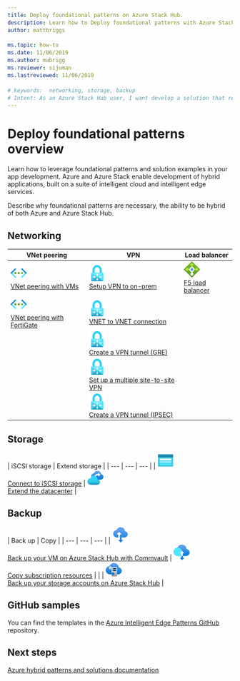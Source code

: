 ```yaml
---
title: Deploy foundational patterns on Azure Stack Hub.
description: Learn how to Deploy foundational patterns with Azure Stack Hub.
author: mattbriggs

ms.topic: how-to
ms.date: 11/06/2019
ms.author: mabrigg
ms.reviewer: sijuman
ms.lastreviewed: 11/06/2019

# keywords:  networking, storage, backup
# Intent: As an Azure Stack Hub user, I want develop a solution that requires complex connectivity between networks.
---
```


# Deploy foundational patterns overview

Learn how to leverage foundational patterns and solution examples in your app development. Azure and Azure Stack enable development of hybrid applications, built on a suite of intelligent cloud and intelligent edge services.

Describe why foundational patterns are necessary, the ability to be hybrid of both Azure and Azure Stack Hub.

## Networking

|  VNet peering  |  VPN  |  Load balancer  |
| --- | --- | --- |
| ![VNet peering with VMs](media/deploy-foundational-patterns/icon-networking-61-virtual-networks.svg)<br>[VNet peering with VMs](azure-stack-network-howto-vnet-peering.md) | ![Setup VPN to on-prem](media/deploy-foundational-patterns/icon-networking-63-virtual-network-gateways.svg)<br>[Setup VPN to on-prem](azure-stack-network-howto-vnet-to-onprem.md) | ![F5 load balancer](media/deploy-foundational-patterns/icon-networking-62-load-balancers.svg)<br>[F5 load balancer](network-howto-f5.md) |
| ![VNet peering with FortiGate](media/deploy-foundational-patterns/icon-networking-61-virtual-networks.svg)<br>[VNet peering with FortiGate](azure-stack-network-howto-vnet-to-vnet.md) | ![Virtual Private Network](media/deploy-foundational-patterns/icon-networking-63-virtual-network-gateways.svg)<br>[VNET to VNET connection](azure-stack-network-howto-vnet-to-vnet-stacks.md) |  |
|  | ![Create a VPN tunnel (GRE)](media/deploy-foundational-patterns/icon-networking-63-virtual-network-gateways.svg)<br>[Create a VPN tunnel (GRE)](network-howto-vpn-tunnel-gre.md) | |
|  | ![Set up a multiple site-to-site VPN](media/deploy-foundational-patterns/icon-networking-63-virtual-network-gateways.svg)<br>[Set up a multiple site-to-site VPN](network-howto-vpn-tunnel.md) | |
|  | ![Create a VPN tunnel (IPSEC)](media/deploy-foundational-patterns/icon-networking-63-virtual-network-gateways.svg)<br>[Create a VPN tunnel (IPSEC)](network-howto-vpn-tunnel-ipsec.md)| |


## Storage

| iSCSI storage | Extend storage |
| --- | --- | --- |
| ![Connect to iSCSI storage](media/deploy-foundational-patterns/icon-storage-87-storage-accounts-(classic).svg)<br>[Connect to iSCSI storage](azure-stack-network-howto-iscsi-storage.md) | ![xtend the datacenter](media/deploy-foundational-patterns/icon-storage-88-recovery-services-vaults.svg)<br>[Extend the datacenter](azure-stack-network-howto-extend-datacenter.md) |

## Backup

|  Back up  |  Copy  |
| --- | --- | --- |
| ![Back up your VM on Azure Stack Hub with Commvault](media/deploy-foundational-patterns/icon-storage-100-import-export-jobs.svg)<br>[Back up your VM on Azure Stack Hub with Commvault](azure-stack-network-howto-backup-commvault.md) | ![Copy subscription resources](media/deploy-foundational-patterns/icon-storage-94-data-box.svg)<br>[Copy subscription resources](azure-stack-network-howto-backup-replicator.md) |
|  | ![Back up your storage accounts on Azure Stack Hub](media/deploy-foundational-patterns/icon-storage-93-storage-sync-services.svg)<br>[Back up your storage accounts on Azure Stack Hub](azure-stack-network-howto-backup-storage.md)  |

## GitHub samples

You can find the templates in the [Azure Intelligent Edge Patterns GitHub](https://github.com/Azure-Samples/azure-intelligent-edge-patterns) repository.

## Next steps

[Azure hybrid patterns and solutions documentation](https://docs.microsoft.com/azure-stack/hybrid/)
